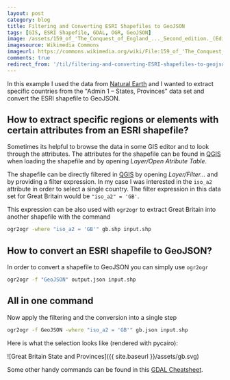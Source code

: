 ```yaml
---
layout: post
category: blog
title: Filtering and Converting ESRI Shapefiles to GeoJSON
tags: [GIS, ESRI Shapefile, GDAL, OGR, GeoJSON]
image: /assets/159_of_'The_Conquest_of_England_..._Second_edition._(Edited_by_Alice_S._Green.)'_(11170687766).jpg
imagesource: Wikimedia Commons
imageurl: https://commons.wikimedia.org/wiki/File:159_of_'The_Conquest_of_England_..._Second_edition._(Edited_by_Alice_S._Green.)'_(11170687766).jpg
comments: true
redirect_from: '/til/filtering-and-converting-ESRI-shapefiles-to-geojson/'
---
```



In this example I used the data from [Natural Earth][natural earth] and I wanted to extract specific countries from the "Admin 1 – States, Provinces" data set and convert the ESRI shapefile to GeoJSON.

## How to extract specific regions or elements with certain attributes from an ESRI shapefile?

Sometimes its helpful to browse the data in some GIS editor and to look through the attributes. The attributes for the shapefile can be found in [QGIS][qgis] when loading the shapefile and by opening *Layer/Open Atribute Table*.

The shapefile can be directly filtered in [QGIS][qgis] by opening *Layer/Filter...* and by providing a filter expression. In my case I was interested in the `iso_a2` attribute in order to select a single country. The filter expression in this data set for Great Britain would be `"iso_a2" = 'GB'`.

This expression can be also used with `ogr2ogr` to extract Great Britain into another shapefile with the command

```bash
ogr2ogr -where "iso_a2 = 'GB'" gb.shp input.shp
```

## How to convert an ESRI shapefile to GeoJSON?

In order to convert a shapefile to GeoJSON you can simply use `ogr2ogr`

```bash
ogr2ogr -f "GeoJSON" output.json input.shp
```

## All in one command

Now apply the filtering and the conversion into a single step

```bash
ogr2ogr -f GeoJSON -where "iso_a2 = 'GB'" gb.json input.shp
```
Here is what the selection looks like (rendered with pycairo):

![Great Britain State and Provinces]({{ site.baseurl }}/assets/gb.svg)

Some other handy commands can be found in this [GDAL Cheatsheet][gdal cheatsheet].


[natural earth]: http://www.naturalearthdata.com/downloads/10m-cultural-vectors/
[qgis]: http://www.qgis.org/
[gdal cheatsheet]: https://github.com/dwtkns/gdal-cheat-sheet
